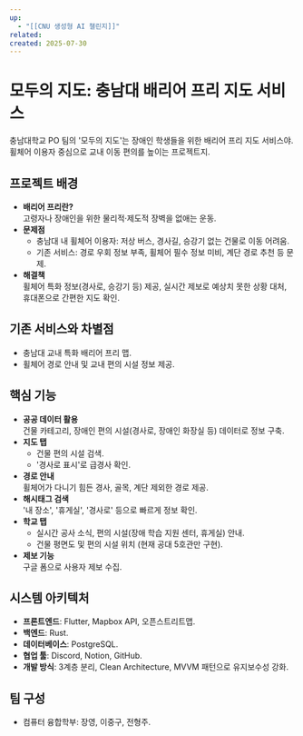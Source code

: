 ```yaml
---
up:
  - "[[CNU 생성형 AI 챌린지]]"
related: 
created: 2025-07-30
---
```

# 모두의 지도: 충남대 배리어 프리 지도 서비스

충남대학교 PO 팀의 '모두의 지도'는 장애인 학생들을 위한 배리어 프리 지도 서비스야. 휠체어 이용자 중심으로 교내 이동 편의를 높이는 프로젝트지.

## 프로젝트 배경
- **배리어 프리란?**  
  고령자나 장애인을 위한 물리적·제도적 장벽을 없애는 운동.
- **문제점**  
  - 충남대 내 휠체어 이용자: 저상 버스, 경사길, 승강기 없는 건물로 이동 어려움.
  - 기존 서비스: 경로 우회 정보 부족, 휠체어 필수 정보 미비, 계단 경로 추천 등 문제.
- **해결책**  
  휠체어 특화 정보(경사로, 승강기 등) 제공, 실시간 제보로 예상치 못한 상황 대처, 휴대폰으로 간편한 지도 확인.

## 기존 서비스와 차별점
- 충남대 교내 특화 배리어 프리 맵.
- 휠체어 경로 안내 및 교내 편의 시설 정보 제공.

## 핵심 기능
- **공공 데이터 활용**  
  건물 카테고리, 장애인 편의 시설(경사로, 장애인 화장실 등) 데이터로 정보 구축.
- **지도 탭**  
  - 건물 편의 시설 검색.
  - '경사로 표시'로 급경사 확인.
- **경로 안내**  
  휠체어가 다니기 힘든 경사, 골목, 계단 제외한 경로 제공.
- **해시태그 검색**  
  '내 장소', '휴게실', '경사로' 등으로 빠르게 정보 확인.
- **학교 탭**  
  - 실시간 공사 소식, 편의 시설(장애 학습 지원 센터, 휴게실) 안내.
  - 건물 평면도 및 편의 시설 위치 (현재 공대 5호관만 구현).
- **제보 기능**  
  구글 폼으로 사용자 제보 수집.

## 시스템 아키텍처
- **프론트엔드**: Flutter, Mapbox API, 오픈스트리트맵.
- **백엔드**: Rust.
- **데이터베이스**: PostgreSQL.
- **협업 툴**: Discord, Notion, GitHub.
- **개발 방식**: 3계층 분리, Clean Architecture, MVVM 패턴으로 유지보수성 강화.

## 팀 구성
- 컴퓨터 융합학부: 장영, 이중구, 전형주.